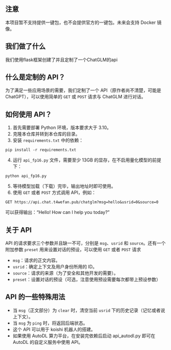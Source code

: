 ## 注意
本项目暂不支持提供一键包，也不会提供官方的一键包。未来会支持 Docker 镜像。

## 我们做了什么
我们使用flask框架创建了并且定制了一个ChatGLM的api

## 什么是定制的 API？
为了满足一些应用场景的需要，我们定制了一个 API（原作者尚不清楚，可能是 ChatGPT），可以使用简单的 `GET` 或 `POST` 请求与 ChatGLM 进行对话。

## 如何使用 API？
1. 首先需要部署 Python 环境，版本要求大于 3.10。
2. 克隆本仓库并转到本仓库的目录。
3. 安装 `requirements.txt` 中的依赖：
```
pip install -r requirements.txt
```
4. 运行 `api_fp16.py` 文件，需要至少 13GB 的显存，在不启用量化模型的前提下：
```
python api_fp16.py
```
5. 等待模型加载（下载）完毕，输出地址时即可使用。
6. 使用 `GET` 或者 `POST` 方式调用 API，例如：
```
GET https://api.chat.t4wefan.pub/chatglm?msg=hello&usrid=0&source=0
```
可以获得输出：“Hello! How can I help you today?”

## 关于 API
API 的请求要求三个参数并且缺一不可，分别是 `msg`、`usrid` 和 `source`。还有一个附加参数 `preset` 用来设置对话的预设，可以使用 `GET` 或者 `POST` 请求
- `msg`：请求的正文内容。
- `usrid`：确定上下文及用户身份所用的 ID。
- `source`：请求的来源（为了安全和其他开发的需要）。
- `preset`：设置对话的预设（可选，注意使用预设需要每次都带上预设参数）


## API 的一些特殊用法
- 当 `msg`（正文部分）为 `clear` 时，清空当前 `usrid` 下的历史记录（记忆或者说上下文）。
- 当 `msg` 为 `ping` 时，将返回后端状态。
- 这个 API 可以用于 koishi 机器人的搭建。
- 如果使用 AutoDL 算力平台，在安装完依赖后启动 api_autodl.py 即可在 AutoDL 的自定义服务中使用 API。